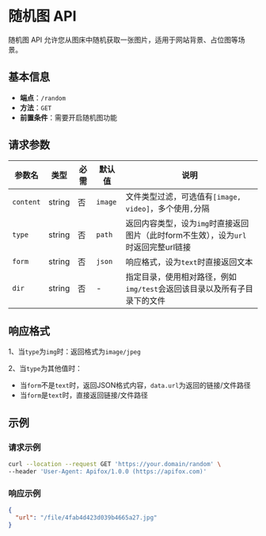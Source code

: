 # 随机图 API

随机图 API 允许您从图床中随机获取一张图片，适用于网站背景、占位图等场景。

## 基本信息

- **端点**：`/random`
- **方法**：`GET`
- **前置条件**：需要开启随机图功能

## 请求参数

| 参数名    | 类型   | 必需 | 默认值  | 说明                                                                                |
| --------- | ------ | ---- | ------- | ----------------------------------------------------------------------------------- |
| `content` | string | 否   | `image` | 文件类型过滤，可选值有`[image, video]`，多个使用`,`分隔                             |
| `type`    | string | 否   | `path`  | 返回内容类型，设为`img`时直接返回图片（此时form不生效），设为`url`时返回完整url链接 |
| `form`    | string | 否   | `json`  | 响应格式，设为`text`时直接返回文本                                                  |
| `dir`     | string | 否   | -       | 指定目录，使用相对路径，例如`img/test`会返回该目录以及所有子目录下的文件            |

## 响应格式

1、当`type`为`img`时：返回格式为`image/jpeg`

2、当`type`为其他值时：

- 当`form`不是`text`时，返回JSON格式内容，`data.url`为返回的链接/文件路径
- 当`form`是`text`时，直接返回链接/文件路径

## 示例

### 请求示例

```bash
curl --location --request GET 'https://your.domain/random' \
--header 'User-Agent: Apifox/1.0.0 (https://apifox.com)'
```

### 响应示例

```json
{
  "url": "/file/4fab4d423d039b4665a27.jpg"
}
```
